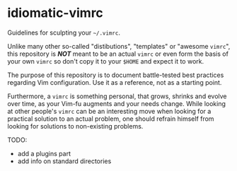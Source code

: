 idiomatic-vimrc
===============
Guidelines for sculpting your `~/.vimrc`.

Unlike many other so-called "distibutions", "templates" or "awesome `vimrc`", this repository is ***NOT*** meant to be an actual `vimrc` or even form the basis of your own `vimrc` so don't copy it to your `$HOME` and expect it to work.

The purpose of this repository is to document battle-tested best practices regarding Vim configuration. Use it as a reference, not as a starting point.

Furthermore, a `vimrc` is something personal, that grows, shrinks and evolve over time, as your Vim-fu augments and your needs change. While looking at other people's `vimrc` can be an interesting move when looking for a practical solution to an actual problem, one should refrain himself from looking for solutions to non-existing problems.

TODO:
* add a plugins part
* add info on standard directories
